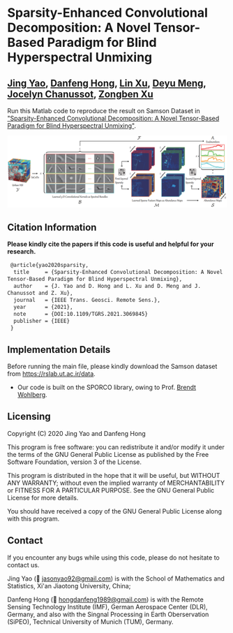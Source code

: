 # Sparsity-Enhanced Convolutional Decomposition: A Novel Tensor-Based Paradigm for Blind Hyperspectral Unmixing

[Jing Yao](https://scholar.google.com/citations?user=1SHd5ygAAAAJ&hl=en), [Danfeng Hong](https://sites.google.com/view/danfeng-hong), [Lin Xu](https://scholar.google.com/citations?user=OWRIJLMAAAAJ&hl=en),  [Deyu Meng](https://scholar.google.com/citations?user=an6w-64AAAAJ&hl=en), [Jocelyn Chanussot](http://jocelyn-chanussot.net/), [Zongben Xu](http://gr.xjtu.edu.cn/en/web/zbxu)
---------------------

Run this Matlab code to reproduce the result on Samson Dataset in ["Sparsity-Enhanced Convolutional Decomposition: A Novel Tensor-Based Paradigm for Blind Hyperspectral Unmixing"](https://ieeexplore.ieee.org/document/9399660).

![alt text](./Workflow_SeCoDe.png)

## Citation Information

**Please kindly cite the papers if this code is useful and helpful for your research.**

     @article{yao2020sparsity,
      title     = {Sparsity-Enhanced Convolutional Decomposition: A Novel Tensor-Based Paradigm for Blind Hyperspectral Unmixing},
      author    = {J. Yao and D. Hong and L. Xu and D. Meng and J. Chanussot and Z. Xu},
      journal   = {IEEE Trans. Geosci. Remote Sens.}, 
      year      = {2021},
      note      = {DOI:10.1109/TGRS.2021.3069845}
      publisher = {IEEE}
     }
     

## Implementation Details

Before running the main file, please kindly download the Samson dataset from https://rslab.ut.ac.ir/data.

- Our code is built on the SPORCO library, owing to Prof. [Brendt Wohlberg](http://brendt.wohlberg.net/software/SPORCO/).

## Licensing

Copyright (C) 2020 Jing Yao and Danfeng Hong

This program is free software: you can redistribute it and/or modify it under the terms of the GNU General Public License as published by the Free Software Foundation, version 3 of the License.

This program is distributed in the hope that it will be useful, but WITHOUT ANY WARRANTY; without even the implied warranty of MERCHANTABILITY or FITNESS FOR A PARTICULAR PURPOSE. See the GNU General Public License for more details.

You should have received a copy of the GNU General Public License along with this program.

## Contact

If you encounter any bugs while using this code, please do not hesitate to contact us.

Jing Yao (:incoming_envelope: jasonyao92@gmail.com) is with the School of Mathematics and Statistics, Xi'an Jiaotong University, China;

Danfeng Hong (:incoming_envelope: hongdanfeng1989@gmail.com) is with the Remote Sensing Technology Institute (IMF), German Aerospace Center (DLR), Germany, and also with the Singnal Processing in Earth Oberservation (SiPEO), Technical University of Munich (TUM), Germany. 
